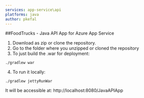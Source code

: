 ```yaml
---
services: app-service\api
platforms: java
author: pkefal
---
```

##FoodTrucks - Java API App for Azure App Service

1. Download as zip or clone the repository. 
2. Go to the folder where you unzipped or cloned the repository
3. To just build the .war for deployment:
```
./gradlew war
```
4. To run it locally:
```
./gradlew jettyRunWar
```
It will be accessible at: http://localhost:8080/JavaAPIApp
